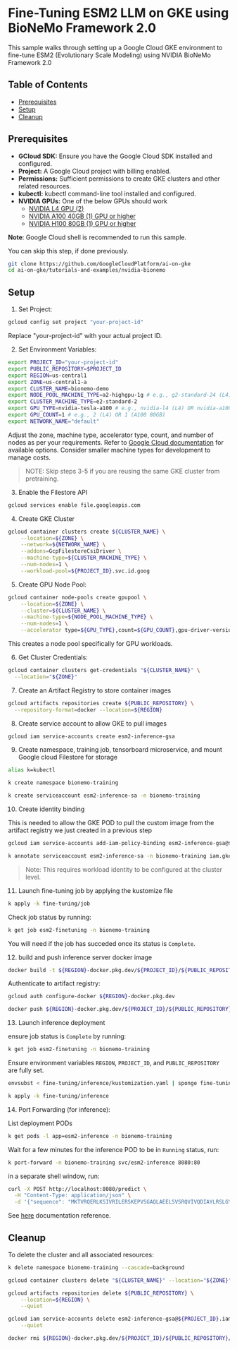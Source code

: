 # Fine-Tuning ESM2 LLM on GKE using BioNeMo Framework 2.0

This sample walks through setting up a Google Cloud GKE environment to fine-tune ESM2 (Evolutionary Scale Modeling) using NVIDIA BioNeMo Framework 2.0

## Table of Contents

- [Prerequisites](#prerequisites)
- [Setup](#setup)
- [Cleanup](#cleanup)

## Prerequisites

- **GCloud SDK:** Ensure you have the Google Cloud SDK installed and configured.
- **Project:**  A Google Cloud project with billing enabled.
- **Permissions:**  Sufficient permissions to create GKE clusters and other related resources.
- **kubectl:** kubectl command-line tool installed and configured.
- **NVIDIA GPUs:** One of the below GPUs should work
  - [NVIDIA L4 GPU (2)](https://cloud.google.com/compute/docs/gpus#l4-gpus)
  - [NVIDIA A100 40GB (1) GPU or higher](https://cloud.google.com/compute/docs/gpus#a100-gpus)
  - [NVIDIA H100 80GB (1) GPU or higher](https://cloud.google.com/compute/docs/gpus#a3-series)

**Note**: Google Cloud shell is recommended to run this sample.

You can skip this step, if done previously.

  ```bash
  git clone https://github.com/GoogleCloudPlatform/ai-on-gke
  cd ai-on-gke/tutorials-and-examples/nvidia-bionemo
  ```

## Setup

1. Set Project:

```bash
gcloud config set project "your-project-id"
```

Replace "your-project-id" with your actual project ID.

2. Set Environment Variables:

```bash
export PROJECT_ID="your-project-id"
export PUBLIC_REPOSITORY=$PROJECT_ID
export REGION=us-central1
export ZONE=us-central1-a
export CLUSTER_NAME=bionemo-demo
export NODE_POOL_MACHINE_TYPE=a2-highgpu-1g # e.g., g2-standard-24 (L4) or a2-ultragpu-1g (A100 80GB)
export CLUSTER_MACHINE_TYPE=e2-standard-2 
export GPU_TYPE=nvidia-tesla-a100 # e.g., nvidia-l4 (L4) OR nvidia-a100-80gb (A100 80GB)
export GPU_COUNT=1 # e.g., 2 (L4) OR 1 (A100 80GB)
export NETWORK_NAME="default"
```

Adjust the zone, machine type, accelerator type, count, and number of nodes as per your requirements. Refer to [Google Cloud documentation](https://cloud.google.com/compute/docs/gpus) for available options. Consider smaller machine types for development to manage costs.

> NOTE:
> Skip steps 3-5 if you are reusing the same GKE cluster from pretraining.

3. Enable the Filestore API

```bash
gcloud services enable file.googleapis.com
```

4. Create GKE Cluster

```bash
gcloud container clusters create ${CLUSTER_NAME} \
    --location=${ZONE} \
    --network=${NETWORK_NAME} \
    --addons=GcpFilestoreCsiDriver \
    --machine-type=${CLUSTER_MACHINE_TYPE} \
    --num-nodes=1 \
    --workload-pool=${PROJECT_ID}.svc.id.goog
```

5. Create GPU Node Pool:

```bash
gcloud container node-pools create gpupool \
    --location=${ZONE} \
    --cluster=${CLUSTER_NAME} \
    --machine-type=${NODE_POOL_MACHINE_TYPE} \
    --num-nodes=1 \
    --accelerator type=${GPU_TYPE},count=${GPU_COUNT},gpu-driver-version=latest
```

This creates a node pool specifically for GPU workloads.

6. Get Cluster Credentials:

```bash
gcloud container clusters get-credentials "${CLUSTER_NAME}" \
  --location="${ZONE}"
```

7. Create an Artifact Registry to store container images

```bash
gcloud artifacts repositories create ${PUBLIC_REPOSITORY} \
  --repository-format=docker --location=${REGION}
```

8. Create service account to allow GKE to pull images

```bash
gcloud iam service-accounts create esm2-inference-gsa
```

9. Create namespace, training job, tensorboard microservice, and mount Google cloud Filestore for storage

```bash
alias k=kubectl

k create namespace bionemo-training

k create serviceaccount esm2-inference-sa -n bionemo-training
```

10. Create identity binding

This is needed to allow the GKE POD to pull the custom image from the artifact registry we just created in a previous step

```bash
gcloud iam service-accounts add-iam-policy-binding esm2-inference-gsa@${PROJECT_ID}.iam.gserviceaccount.com --role="roles/iam.workloadIdentityUser" --member="serviceAccount:${PROJECT_ID}.svc.id.goog[bionemo-training/esm2-inference-sa]"
```

```bash
k annotate serviceaccount esm2-inference-sa -n bionemo-training iam.gke.io/gcp-service-account=esm2-inference-gsa@$PROJECT_ID.iam.gserviceaccount.com
```

> Note:
> This requires workload identity to be configured at the cluster level.

11. Launch fine-tuning job by applying the kustomize file

```bash
k apply -k fine-tuning/job
```

Check job status by running:

```bash
k get job esm2-finetuning -n bionemo-training
```

You will need if the job has succeded once its status is `Complete`.

12. build and push inference server docker image

```bash
docker build -t ${REGION}-docker.pkg.dev/${PROJECT_ID}/${PUBLIC_REPOSITORY}/esm2-inference:latest fine-tuning/inference/.
```

Authenticate to artifact registry:

```bash
gcloud auth configure-docker ${REGION}-docker.pkg.dev
```

```bash
docker push ${REGION}-docker.pkg.dev/${PROJECT_ID}/${PUBLIC_REPOSITORY}/esm2-inference:latest
```

13. Launch inference deployment

ensure job status is `Complete` by running:

```bash
k get job esm2-finetuning -n bionemo-training
```

Ensure environment variables `REGION`, `PROJECT_ID`, and `PUBLIC_REPOSITORY` are fully set.

```bash
envsubst < fine-tuning/inference/kustomization.yaml | sponge fine-tuning/inference/kustomization.yaml
```

```bash
k apply -k fine-tuning/inference
```

14. Port Forwarding (for inference):

List deployment PODs

```bash
k get pods -l app=esm2-inference -n bionemo-training
```

Wait for a few minutes for the inference POD to be in `Running` status, run:

```bash
k port-forward -n bionemo-training svc/esm2-inference 8080:80
```

in a separate shell window, run:

```bash
curl -X POST http://localhost:8080/predict \
  -H "Content-Type: application/json" \
  -d '{"sequence": "MKTVRQERLKSIVRILERSKEPVSGAQLAEELSVSRQVIVQDIAYLRSLGYNIVATPRGYVLAGG"}'
```

See [here](https://docs.nvidia.com/bionemo-framework/latest/user-guide/examples/bionemo-esm2/inference/) documentation reference.

## Cleanup

To delete the cluster and all associated resources:

```bash
k delete namespace bionemo-training --cascade=background
```

```bash
gcloud container clusters delete "${CLUSTER_NAME}" --location="${ZONE}" --quiet
```

```bash
gcloud artifacts repositories delete ${PUBLIC_REPOSITORY} \
    --location=${REGION} \
    --quiet
```

```bash
gcloud iam service-accounts delete esm2-inference-gsa@${PROJECT_ID}.iam.gserviceaccount.com \
    --quiet
```

```bash
docker rmi ${REGION}-docker.pkg.dev/${PROJECT_ID}/${PUBLIC_REPOSITORY}/esm2-inference:latest
```
